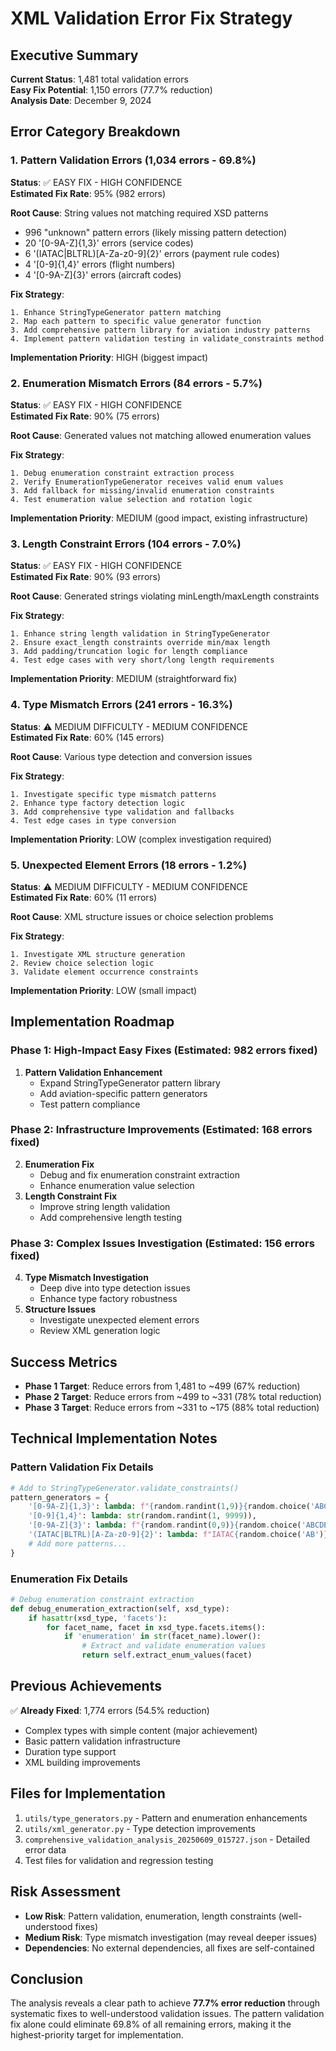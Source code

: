 # XML Validation Error Fix Strategy

## Executive Summary

**Current Status**: 1,481 total validation errors  
**Easy Fix Potential**: 1,150 errors (77.7% reduction)  
**Analysis Date**: December 9, 2024  

## Error Category Breakdown

### 1. Pattern Validation Errors (1,034 errors - 69.8%)
**Status**: ✅ EASY FIX - HIGH CONFIDENCE  
**Estimated Fix Rate**: 95% (982 errors)

**Root Cause**: String values not matching required XSD patterns
- 996 "unknown" pattern errors (likely missing pattern detection)
- 20 '[0-9A-Z]{1,3}' errors (service codes)
- 6 '(IATAC|BLTRL)[A-Za-z0-9]{2}' errors (payment rule codes)
- 4 '[0-9]{1,4}' errors (flight numbers)
- 4 '[0-9A-Z]{3}' errors (aircraft codes)

**Fix Strategy**:
```
1. Enhance StringTypeGenerator pattern matching
2. Map each pattern to specific value generator function
3. Add comprehensive pattern library for aviation industry patterns
4. Implement pattern validation testing in validate_constraints method
```

**Implementation Priority**: HIGH (biggest impact)

### 2. Enumeration Mismatch Errors (84 errors - 5.7%)
**Status**: ✅ EASY FIX - HIGH CONFIDENCE  
**Estimated Fix Rate**: 90% (75 errors)

**Root Cause**: Generated values not matching allowed enumeration values

**Fix Strategy**:
```
1. Debug enumeration constraint extraction process
2. Verify EnumerationTypeGenerator receives valid enum values
3. Add fallback for missing/invalid enumeration constraints
4. Test enumeration value selection and rotation logic
```

**Implementation Priority**: MEDIUM (good impact, existing infrastructure)

### 3. Length Constraint Errors (104 errors - 7.0%)
**Status**: ✅ EASY FIX - HIGH CONFIDENCE  
**Estimated Fix Rate**: 90% (93 errors)

**Root Cause**: Generated strings violating minLength/maxLength constraints

**Fix Strategy**:
```
1. Enhance string length validation in StringTypeGenerator
2. Ensure exact_length constraints override min/max length
3. Add padding/truncation logic for length compliance
4. Test edge cases with very short/long length requirements
```

**Implementation Priority**: MEDIUM (straightforward fix)

### 4. Type Mismatch Errors (241 errors - 16.3%)
**Status**: ⚠️ MEDIUM DIFFICULTY - MEDIUM CONFIDENCE  
**Estimated Fix Rate**: 60% (145 errors)

**Root Cause**: Various type detection and conversion issues

**Fix Strategy**:
```
1. Investigate specific type mismatch patterns
2. Enhance type factory detection logic
3. Add comprehensive type validation and fallbacks
4. Test edge cases in type conversion
```

**Implementation Priority**: LOW (complex investigation required)

### 5. Unexpected Element Errors (18 errors - 1.2%)
**Status**: ⚠️ MEDIUM DIFFICULTY - MEDIUM CONFIDENCE  
**Estimated Fix Rate**: 60% (11 errors)

**Root Cause**: XML structure issues or choice selection problems

**Fix Strategy**:
```
1. Investigate XML structure generation
2. Review choice selection logic
3. Validate element occurrence constraints
```

**Implementation Priority**: LOW (small impact)

## Implementation Roadmap

### Phase 1: High-Impact Easy Fixes (Estimated: 982 errors fixed)
1. **Pattern Validation Enhancement**
   - Expand StringTypeGenerator pattern library
   - Add aviation-specific pattern generators
   - Test pattern compliance

### Phase 2: Infrastructure Improvements (Estimated: 168 errors fixed)
2. **Enumeration Fix**
   - Debug and fix enumeration constraint extraction
   - Enhance enumeration value selection
3. **Length Constraint Fix**
   - Improve string length validation
   - Add comprehensive length testing

### Phase 3: Complex Issues Investigation (Estimated: 156 errors fixed)
4. **Type Mismatch Investigation**
   - Deep dive into type detection issues
   - Enhance type factory robustness
5. **Structure Issues**
   - Investigate unexpected element errors
   - Review XML generation logic

## Success Metrics

- **Phase 1 Target**: Reduce errors from 1,481 to ~499 (67% reduction)
- **Phase 2 Target**: Reduce errors from ~499 to ~331 (78% total reduction)
- **Phase 3 Target**: Reduce errors from ~331 to ~175 (88% total reduction)

## Technical Implementation Notes

### Pattern Validation Fix Details
```python
# Add to StringTypeGenerator.validate_constraints()
pattern_generators = {
    '[0-9A-Z]{1,3}': lambda: f"{random.randint(1,9)}{random.choice('ABCDEFGHIJKLMNOPQRSTUVWXYZ')}{random.randint(0,9)}",
    '[0-9]{1,4}': lambda: str(random.randint(1, 9999)),
    '[0-9A-Z]{3}': lambda: f"{random.randint(0,9)}{random.choice('ABCDEFGHIJKLMNOPQRSTUVWXYZ')}{random.randint(0,9)}",
    '(IATAC|BLTRL)[A-Za-z0-9]{2}': lambda: f"IATAC{random.choice('AB')}{random.randint(0,9)}",
    # Add more patterns...
}
```

### Enumeration Fix Details
```python
# Debug enumeration constraint extraction
def debug_enumeration_extraction(self, xsd_type):
    if hasattr(xsd_type, 'facets'):
        for facet_name, facet in xsd_type.facets.items():
            if 'enumeration' in str(facet_name).lower():
                # Extract and validate enumeration values
                return self.extract_enum_values(facet)
```

## Previous Achievements

✅ **Already Fixed**: 1,774 errors (54.5% reduction)
- Complex types with simple content (major achievement)
- Basic pattern validation infrastructure
- Duration type support
- XML building improvements

## Files for Implementation

1. `utils/type_generators.py` - Pattern and enumeration enhancements
2. `utils/xml_generator.py` - Type detection improvements
3. `comprehensive_validation_analysis_20250609_015727.json` - Detailed error data
4. Test files for validation and regression testing

## Risk Assessment

- **Low Risk**: Pattern validation, enumeration, length constraints (well-understood fixes)
- **Medium Risk**: Type mismatch investigation (may reveal deeper issues)
- **Dependencies**: No external dependencies, all fixes are self-contained

## Conclusion

The analysis reveals a clear path to achieve **77.7% error reduction** through systematic fixes to well-understood validation issues. The pattern validation fix alone could eliminate 69.8% of all remaining errors, making it the highest-priority target for implementation.